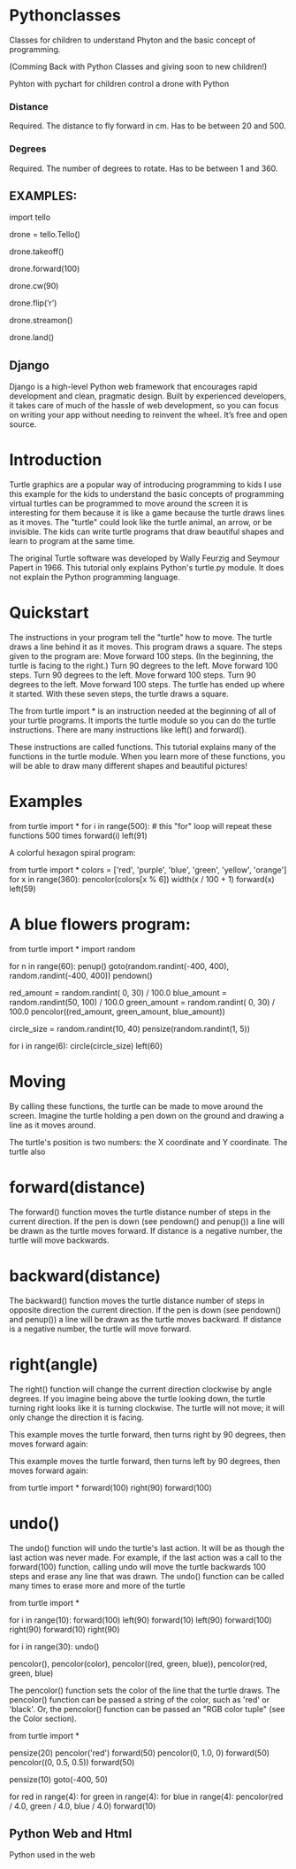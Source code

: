 # Pythonclasses
Classes for children to understand Phyton and the basic concept of programming.

(Comming Back with Python Classes and giving soon to new children!)

Pyhton with pychart for children control a drone with Python

### Distance
Required. The distance to fly forward in cm. Has to be between 20 and 500.

### Degrees
Required. The number of degrees to rotate. Has to be between 1 and 360.

## EXAMPLES: 
import tello

drone = tello.Tello()

drone.takeoff()

drone.forward(100)

drone.cw(90)

drone.flip(‘r’)

drone.streamon()

drone.land()

## Django

Django is a high-level Python web framework that encourages rapid development and clean, pragmatic design. Built by experienced developers, it takes care of much of the hassle of web development, so you can focus on writing your app without needing to reinvent the wheel. It’s free and open source.

# Introduction 

Turtle graphics are a popular way of introducing programming to kids I use this example for the kids to understand the basic concepts of programming virtual turtles can be programmed to move around the screen it is interesting for them because it is like a game because the turtle draws lines as it moves. The "turtle" could look like the turtle animal, an arrow, or be invisible. The kids can write turtle programs that draw beautiful shapes and learn to program at the same time.

The original Turtle software was developed by Wally Feurzig and Seymour Papert in 1966.
This tutorial only explains Python's turtle.py module. It does not explain the Python programming language.

# Quickstart

The instructions in your program tell the "turtle" how to move. The turtle draws a line behind it as it moves. This program draws a square. The steps given to the program are:
Move forward 100 steps. (In the beginning, the turtle is facing to the right.)
Turn 90 degrees to the left.
Move forward 100 steps.
Turn 90 degrees to the left.
Move forward 100 steps.
Turn 90 degrees to the left.
Move forward 100 steps. 
The turtle has ended up where it started.
With these seven steps, 
the turtle draws a square. 

The from turtle import * 
is an instruction needed at the beginning of all of your turtle programs. 
It imports the turtle module so you can do the turtle instructions.
There are many instructions like left() and forward(). 

These instructions are called functions. 
This tutorial explains many of the functions in the turtle module.
When you learn more of these functions, 
you will be able to draw many different shapes and beautiful pictures!

# Examples

from turtle import *
for i in range(500): # this "for" loop will repeat these functions 500 times
    forward(i)
    left(91)
    
   A colorful hexagon spiral program:
    
  from turtle import *
colors = ['red', 'purple', 'blue', 'green', 'yellow', 'orange']
for x in range(360):
    pencolor(colors[x % 6])
    width(x / 100 + 1)
    forward(x)
    left(59)
    
  # A blue flowers program:
 
from turtle import *
import random

for n in range(60):
    penup()
    goto(random.randint(-400, 400), random.randint(-400, 400))
    pendown()

   red_amount   = random.randint( 0,  30) / 100.0
   blue_amount  = random.randint(50, 100) / 100.0
   green_amount = random.randint( 0,  30) / 100.0
   pencolor((red_amount, green_amount, blue_amount))

   circle_size = random.randint(10, 40)
   pensize(random.randint(1, 5))

   for i in range(6):
       circle(circle_size)
       left(60)
	   
# Moving

By calling these functions, the turtle can be made to move around the screen. Imagine the turtle holding a pen down on the ground and drawing a line as it moves around.

The turtle's position is two numbers: the X coordinate and Y coordinate. The turtle also

# forward(distance)

The forward() function moves the turtle distance number of steps in the current direction. If the pen is down (see pendown() and penup()) a line will be drawn as the turtle moves forward. If distance is a negative number, the turtle will move backwards.

# backward(distance)

The backward() function moves the turtle distance number of steps in opposite direction the current direction. If the pen is down (see pendown() and penup()) a line will be drawn as the turtle moves backward. If distance is a negative number, the turtle will move forward.

# right(angle)

The right() function will change the current direction clockwise by angle degrees. If you imagine being above the turtle looking down, the turtle turning right looks like it is turning clockwise. The turtle will not move; it will only change the direction it is facing.

This example moves the turtle forward, then turns right by 90 degrees, then moves forward again:

This example moves the turtle forward, then turns left by 90 degrees, then moves forward again:

from turtle import *
forward(100)
right(90)
forward(100)

# undo()

The undo() function will undo the turtle's last action. It will be as though the last action was never made. For example, if the last action was a call to the forward(100) function, calling undo will move the turtle backwards 100 steps and erase any line that was drawn. The undo() function can be called many times to erase more and more of the turtle

from turtle import *

for i in range(10):
    forward(100)
    left(90)
    forward(10)
    left(90)
    forward(100)
    right(90)
    forward(10)
    right(90)

for i in range(30):
    undo()
	
	
 pencolor(), pencolor(color), pencolor((red, green, blue)), pencolor(red, green, blue)

The pencolor() function sets the color of the line that the turtle draws. The pencolor() function can be passed a string of the color, such as 'red' or 'black'. Or, the pencolor() function can be passed an "RGB color tuple" (see the Color section).

from turtle import *

pensize(20)
pencolor('red')
forward(50)
pencolor(0, 1.0, 0)
forward(50)
pencolor((0, 0.5, 0.5))
forward(50)

pensize(10)
goto(-400, 50)

for red in range(4):
    for green in range(4):
        for blue in range(4):
            pencolor(red / 4.0, green / 4.0, blue / 4.0)
            forward(10)
	    

## Python Web and Html 

Python used in the web 
